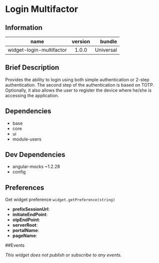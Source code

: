 # Login Multifactor

## Information

| name                  | version           | bundle           |
| ----------------------|:-----------------:| ----------------:|
| widget-login-multifactor    | 1.0.0 			| Universal        |

## Brief Description
Provides the ability to login using both simple authentication or 2-step authentication. The second step of the authentication is based on TOTP. Optionally, it also allows the user to register the device where he/she is accessing the application.

## Dependencies

* base
* core
* ui
* module-users

## Dev Dependencies

* angular-mocks ~1.2.28
* config

## Preferences

Get widget preference `widget.getPreference(string)`


* **prefixSessionUrl**: 
* **initiateEndPoint**:
* **otpEndPoint**:
* **serverRoot**:
* **portalName**:
* **pageName**:
   

##Events

_This widget does not publish or subscribe to any events._
